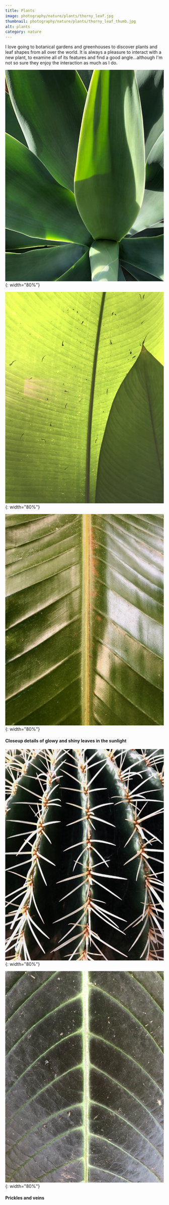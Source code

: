 ```yaml
---
title: Plants
image: photography/nature/plants/thorny_leaf.jpg
thumbnail: photography/nature/plants/thorny_leaf_thumb.jpg
alt: plants
category: nature
---
```


I love going to botanical gardens and greenhouses to discover plants and leaf shapes from all over the world. It is always a pleasure to interact with a new plant, to examine all of its features and find a good angle...although I'm not so sure they enjoy the interaction as much as I do.

![agave plant](./assets/img/photography/nature/plants/plant_closeup.jpg){: width="80%"}

![leaf shadow](./assets/img/photography/nature/plants/leaf_shadow.jpg){: width="80%"}

![leaf closeup](./assets/img/photography/nature/plants/leaf_closeup.jpg){: width="80%"}

####  Closeup details of glowy and shiny leaves in the sunlight

![cactus prickles](./assets/img/photography/nature/plants/prickles.jpg){: width="80%"}

![leaf veins](./assets/img/photography/nature/plants/venation.jpg){: width="80%"}

####  Prickles and veins
